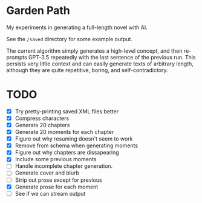 # Garden Path

My experiments in generating a full-length novel with AI.

See the `/saved` directory for some example output.

The current algorithm simply generates a high-level concept, and then
re-prompts GPT-3.5 repeatedly with the last sentence of the previous
run. This persists very little context and can easily generate
texts of arbitrary length, although they are quite repetitive,
boring, and self-contradictory.

# TODO

- [x] Try pretty-printing saved XML files better
- [x] Compress characters
- [x] Generate 20 chapters
- [x] Generate 20 moments for each chapter
- [x] Figure out why resuming doesn't seem to work
- [x] Remove <prose> from schema when generating moments
- [x] Figure out why chapters are dissapearing
- [x] Include some previous moments
- [ ] Handle incomplete chapter generation.
- [ ] Generate cover and blurb
- [ ] Strip out prose except for previous
- [x] Generate prose for each moment
- [ ] See if we can stream output
